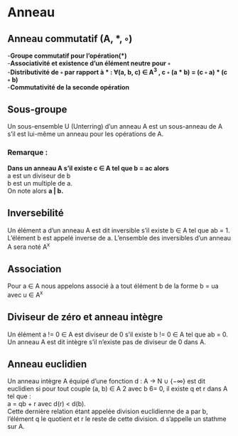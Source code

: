 # Anneau 

## Anneau commutatif (A, *, ◦)
-**Groupe commutatif pour l’opération(\*)** 
\
-**Associativité et existence d’un élément neutre pour ◦**
\
-**Distributivité de ◦ par rapport à * : ∀(a, b, c) ∈ A<sup>3</sup> , c ◦ (a * b) = (c ◦ a) * (c ◦ b)**
\
-**Commutativité de la seconde opération**

## Sous-groupe 
Un sous-ensemble U (Unterring) d’un anneau A est un sous-anneau de A s’il est
lui-même un anneau pour les opérations de A.

### Remarque : 
**Dans un anneau A s’il existe c ∈ A tel que b = ac alors**
\
a est un diviseur de b
\
b est un multiple de a.
\
On note alors **a | b.**

## Inversebilité 

Un élément a d’un anneau A est dit inversible s’il existe b ∈ A tel que
ab = 1. L’élément b est appelé inverse de a. L’ensemble des inversibles
d’un anneau A sera noté A<sup>x</sup>

## Association 
Pour a ∈ A nous appelons associé à a tout élément b de la forme
b = ua avec u ∈ A<sup>x</sup>

## Diviseur de zéro et anneau intègre
Un élément a != 0 ∈ A est diviseur de 0 s’il existe b != 0 ∈ A tel que
ab = 0. Un anneau A est dit intègre s’il n’existe pas de diviseur de 0 dans A.

## Anneau euclidien 

Un anneau intègre A équipé d’une fonction d : A → N ∪ {−∞} est dit
euclidien si pour tout couple (a, b) ∈ A
2 avec b 6= 0, il existe q et r dans
A tel que : 
\
a = qb + r avec d(r) < d(b).
\
Cette dernière relation étant appelée division euclidienne de a par b,
l’élément q le quotient et r le reste de cette division. d s’appelle un
stathme sur A.


